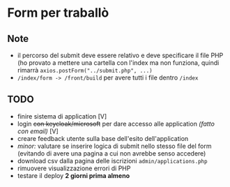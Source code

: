 # Form per traballò
## Note
- il percorso del submit deve essere relativo e deve specificare il file PHP (ho provato a mettere una cartella con l'index ma non funziona, quindi rimarrà <code>axios.postForm("../submit.php", ...)</code>
- `/index/form -> /front/build` per avere tutti i file dentro `/index`

## TODO
- finire sistema di application \[V]
- login ~~con keycloak/microsoft~~ per dare accesso alle application *(fatto con email)* \[V]
- creare feedback utente sulla base dell'esito dell'application
- *minor:* valutare se inserire logica di submit nello stesso file del form (evitando di avere una pagina a cui non avrebbe senso accedere)
- download csv dalla pagina delle iscrizioni `admin/applications.php`
- rimuovere visualizzazione errori di PHP
- testare il deploy **2 giorni prima almeno**
